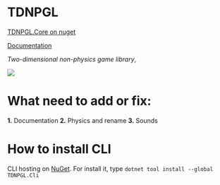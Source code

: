 TDNPGL
=============
[TDNPGL.Core on nuget](https://www.nuget.org/packages/TDNPGL.Core)

[Documentation](https://tdnpgl.readthedocs.io/en/latest/?)

*Two-dimensional non-physics game library*,

![](https://github.com/zatrit/TDNPGL/raw/master/Icons/2DNPGL_HD.png)

What need to add or fix:
=============
**1.** Documentation
**2.** Physics and rename
**3.** Sounds

How to install CLI
==============
CLI hosting on [NuGet](https://www.nuget.org/).
For install it, type `dotnet tool install --global TDNPGL.Cli`
